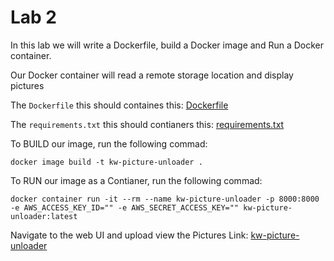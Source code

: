 # Lab 2
In this lab we will write a Dockerfile, build a Docker image and Run a Docker container.

Our Docker container will read a remote storage location and display pictures

The `Dockerfile` this should containes this:
[Dockerfile](labs/lab2/Dockerfile)

The `requirements.txt` this should contianers this:
[requirements.txt](labs/lab2/requirements.txt)

To BUILD our image, run the following commad:
```
docker image build -t kw-picture-unloader .
```

To RUN our image as a Contianer, run the following commad:
```
docker container run -it --rm --name kw-picture-unloader -p 8000:8000 -e AWS_ACCESS_KEY_ID="" -e AWS_SECRET_ACCESS_KEY="" kw-picture-unloader:latest
```
Navigate to the web UI and upload view the Pictures
Link: [kw-picture-unloader](localhost:8000)
